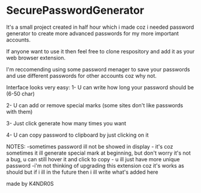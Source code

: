 # SecurePasswordGenerator
It's a small project created in half hour which i made coz i needed password generator to create more advanced passwords for my 
more important accounts.

If anyone want to use it then feel free to clone respository and add it as your web browser extension.

I'm reccomending using some password menager to save your passwords and use different passwords for other accounts coz why not.

Interface looks very easy:
1-  U can write how long your password should be (6-50 char)

2-  U can add or remove special marks (some sites don't like passwords with them)

3-  Just click generate how many times you want

4-  U can copy password to clipboard by just clicking on it

NOTES:
-sometimes password ill not be showed in display - it's coz sometimes it ill generate special mark at beginning, but don't worry 
it's not a bug, u can still hover it and click to copy - u ill just have more unique password
-i'm not thinking of upgrading this extension coz it's works as should but if i ill in the future then i ill write what's added here

made by K4NDR0S

